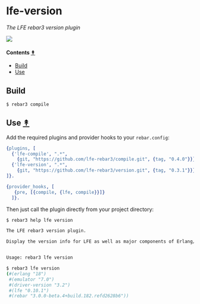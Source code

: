 # lfe-version

*The LFE rebar3 version plugin*

[lr3-logo]: priv/images/logo.png

[![][lr3-logo]][lr3-logo]


#### Contents [&#x219F;](#contents)

* [Build](#build-)
* [Use](#use-)


## Build


```bash
$ rebar3 compile
```


## Use [&#x219F;](#contents)

Add the required plugins and provider hooks to your ``rebar.config``:

```erlang
{plugins, [
  {'lfe-compile', ".*",
    {git, "https://github.com/lfe-rebar3/compile.git", {tag, "0.4.0"}}},
  {'lfe-version', ".*",
    {git, "https://github.com/lfe-rebar3/version.git", {tag, "0.3.1"}}}
]}.

{provider_hooks, [
   {pre, [{compile, {lfe, compile}}]}
  ]}.
```

Then just call the plugin directly from your project directory:

```bash
$ rebar3 help lfe version

The LFE rebar3 version plugin.

Display the version info for LFE as well as major components of Erlang/OTP.


Usage: rebar3 lfe version
```

```bash
$ rebar3 lfe version
(#(erlang "18")
 #(emulator "7.0")
 #(driver-version "3.2")
 #(lfe "0.10.1")
 #(rebar "3.0.0-beta.4+build.182.refd2628b6"))
```
